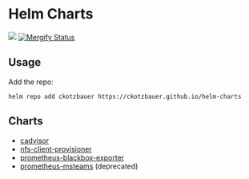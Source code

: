 # Helm Charts

[![](https://github.com/ckotzbauer/helm-charts/workflows/Release%20Charts/badge.svg?branch=master)](https://github.com/ckotzbauer/helm-charts/actions)
[![Mergify Status][mergify-status]][mergify]

[mergify]: https://mergify.io
[mergify-status]: https://img.shields.io/endpoint.svg?url=https://gh.mergify.io/badges/ckotzbauer/helm-charts&style=flat-square

## Usage

Add the repo:

```
helm repo add ckotzbauer https://ckotzbauer.github.io/helm-charts
```

## Charts

- [cadvisor](https://github.com/ckotzbauer/helm-charts/tree/master/charts/cadvisor)
- [nfs-client-provisioner](https://github.com/ckotzbauer/helm-charts/tree/master/charts/nfs-client-provisioner)
- [prometheus-blackbox-exporter](https://github.com/ckotzbauer/helm-charts/tree/master/charts/prometheus-blackbox-exporter)
- [prometheus-msteams](https://github.com/ckotzbauer/helm-charts/tree/master/charts/prometheus-msteams) (deprecated)
